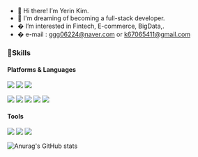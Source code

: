 - 👋 Hi there! I’m Yerin Kim.
- 🐬 I'm dreaming of becoming a full-stack developer.
- � I’m interested in Fintech, E-commerce, BigData,.
- � e-mail : ggg06224@naver.com or k67065411@gmail.com

### 💪Skills
#### Platforms & Languages
<img src="https://img.shields.io/badge/Android-3DDC84?style=flat-square&logo=Android&logoColor=white"/>  <img src="https://img.shields.io/badge/Spring-6DB33F?style=flat-square&logo=Spring&logoColor=white"/>  <img src="https://img.shields.io/badge/Amazon AWS-232F3E?style=flat-square&logo=Amazon AWS&logoColor=white"/>

<img src="https://img.shields.io/badge/C-A8B9CC?style=flat-square&logo=C&logoColor=white"/>  <img src="https://img.shields.io/badge/HTML5-E34F26?style=flat-square&logo=HTML5&logoColor=white"/>  <img src="https://img.shields.io/badge/JavaScript-F7DF1E?style=flat-square&logo=JavaScript&logoColor=white"/>  <img src="https://img.shields.io/badge/Java-007396?style=flat-square&logo=Java&logoColor=white"/>  <img src="https://img.shields.io/badge/Python-3776AB?style=flat-square&logo=Python&logoColor=white"/>

#### Tools
<img src="https://img.shields.io/badge/Git-F05032?style=flat-square&logo=Git&logoColor=white"/>  <img src="https://img.shields.io/badge/MongoDB-47A248?style=flat-square&logo=MongoDB&logoColor=white"/>  <img src="https://img.shields.io/badge/MySQL-4479A1?style=flat-square&logo=MySQL&logoColor=white"/>

![Anurag's GitHub stats](https://github-readme-stats.vercel.app/api?username=yerin1106&show_icons=true&theme=radical)
